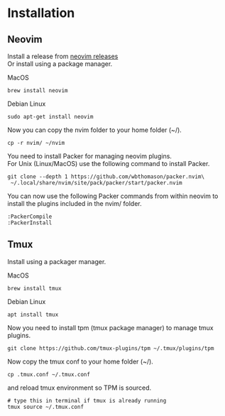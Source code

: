 # Installation

## Neovim
Install a release from [neovim releases](https://github.com/neovim/neovim/releases)\
Or install using a package manager.

MacOS
```shell
brew install neovim
```

Debian Linux
```shell
sudo apt-get install neovim
```

Now you can copy the nvim folder to your home folder (~/).
```shell
cp -r nvim/ ~/nvim
```

You need to install Packer for managing neovim plugins.\
For Unix (Linux/MacOS) use the following command to install Packer.
```shell
git clone --depth 1 https://github.com/wbthomason/packer.nvim\
 ~/.local/share/nvim/site/pack/packer/start/packer.nvim
```

You can now use the following Packer commands from within neovim to install the plugins included in the nvim/ folder.
```
:PackerCompile
:PackerInstall
```

## Tmux
Install using a packager manager.

MacOS
```shell
brew install tmux
```

Debian Linux
```shell
apt install tmux
```

Now you need to install tpm (tmux package manager) to manage tmux plugins.
```shell
git clone https://github.com/tmux-plugins/tpm ~/.tmux/plugins/tpm
```

Now copy the tmux conf to your home folder (~/).
```shell
cp .tmux.conf ~/.tmux.conf
```

and reload tmux environment so TPM is sourced.
```shell
# type this in terminal if tmux is already running
tmux source ~/.tmux.conf
```
